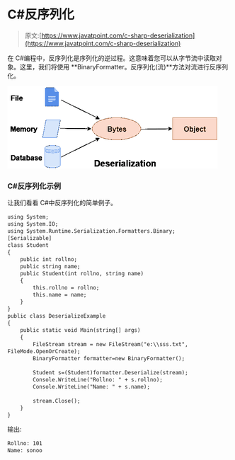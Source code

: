 # C#反序列化

> 原文:[https://www.javatpoint.com/c-sharp-deserialization](https://www.javatpoint.com/c-sharp-deserialization)

在 C#编程中，反序列化是序列化的逆过程。这意味着您可以从字节流中读取对象。这里，我们将使用 **BinaryFormatter。反序列化(流)**方法对流进行反序列化。

![C# deserialization](img/7324b1255b1a6d5f1246d2c4a6fb62dc.png)

### C#反序列化示例

让我们看看 C#中反序列化的简单例子。

```
using System;
using System.IO;
using System.Runtime.Serialization.Formatters.Binary;
[Serializable]
class Student
{
    public int rollno;
    public string name;
    public Student(int rollno, string name)
    {
        this.rollno = rollno;
        this.name = name;
    }
}
public class DeserializeExample
{
    public static void Main(string[] args)
    {
        FileStream stream = new FileStream("e:\\sss.txt", FileMode.OpenOrCreate);
        BinaryFormatter formatter=new BinaryFormatter();

        Student s=(Student)formatter.Deserialize(stream);
        Console.WriteLine("Rollno: " + s.rollno);
        Console.WriteLine("Name: " + s.name);

        stream.Close();
    }
}

```

输出:

```
Rollno: 101
Name: sonoo

```